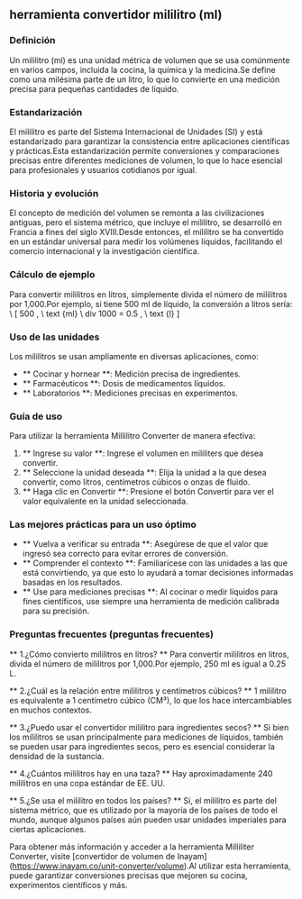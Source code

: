## herramienta convertidor mililitro (ml)

### Definición
Un mililitro (ml) es una unidad métrica de volumen que se usa comúnmente en varios campos, incluida la cocina, la química y la medicina.Se define como una milésima parte de un litro, lo que lo convierte en una medición precisa para pequeñas cantidades de líquido.

### Estandarización
El mililitro es parte del Sistema Internacional de Unidades (SI) y está estandarizado para garantizar la consistencia entre aplicaciones científicas y prácticas.Esta estandarización permite conversiones y comparaciones precisas entre diferentes mediciones de volumen, lo que lo hace esencial para profesionales y usuarios cotidianos por igual.

### Historia y evolución
El concepto de medición del volumen se remonta a las civilizaciones antiguas, pero el sistema métrico, que incluye el mililitro, se desarrolló en Francia a fines del siglo XVIII.Desde entonces, el mililitro se ha convertido en un estándar universal para medir los volúmenes líquidos, facilitando el comercio internacional y la investigación científica.

### Cálculo de ejemplo
Para convertir mililitros en litros, simplemente divida el número de mililitros por 1,000.Por ejemplo, si tiene 500 ml de líquido, la conversión a litros sería:
\ [
500 \, \ text {ml} \ div 1000 = 0.5 \, \ text {l}
\]

### Uso de las unidades
Los mililitros se usan ampliamente en diversas aplicaciones, como:
- ** Cocinar y hornear **: Medición precisa de ingredientes.
- ** Farmacéuticos **: Dosis de medicamentos líquidos.
- ** Laboratorios **: Mediciones precisas en experimentos.

### Guía de uso
Para utilizar la herramienta Millilitro Converter de manera efectiva:
1. ** Ingrese su valor **: Ingrese el volumen en mililiters que desea convertir.
2. ** Seleccione la unidad deseada **: Elija la unidad a la que desea convertir, como litros, centímetros cúbicos o onzas de fluido.
3. ** Haga clic en Convertir **: Presione el botón Convertir para ver el valor equivalente en la unidad seleccionada.

### Las mejores prácticas para un uso óptimo
- ** Vuelva a verificar su entrada **: Asegúrese de que el valor que ingresó sea correcto para evitar errores de conversión.
- ** Comprender el contexto **: Familiarícese con las unidades a las que está convirtiendo, ya que esto lo ayudará a tomar decisiones informadas basadas en los resultados.
- ** Use para mediciones precisas **: Al cocinar o medir líquidos para fines científicos, use siempre una herramienta de medición calibrada para su precisión.

### Preguntas frecuentes (preguntas frecuentes)

** 1.¿Cómo convierto mililitros en litros? **
Para convertir mililitros en litros, divida el número de mililitros por 1,000.Por ejemplo, 250 ml es igual a 0.25 L.

** 2.¿Cuál es la relación entre mililitros y centímetros cúbicos? **
1 mililitro es equivalente a 1 centímetro cúbico (CM³), lo que los hace intercambiables en muchos contextos.

** 3.¿Puedo usar el convertidor mililitro para ingredientes secos? **
Si bien los mililitros se usan principalmente para mediciones de líquidos, también se pueden usar para ingredientes secos, pero es esencial considerar la densidad de la sustancia.

** 4.¿Cuántos mililitros hay en una taza? **
Hay aproximadamente 240 mililitros en una copa estándar de EE. UU.

** 5.¿Se usa el mililitro en todos los países? **
Sí, el mililitro es parte del sistema métrico, que es utilizado por la mayoría de los países de todo el mundo, aunque algunos países aún pueden usar unidades imperiales para ciertas aplicaciones.

Para obtener más información y acceder a la herramienta Milliliter Converter, visite [convertidor de volumen de Inayam] (https://www.inayam.co/unit-converter/volume).Al utilizar esta herramienta, puede garantizar conversiones precisas que mejoren su cocina, experimentos científicos y más.